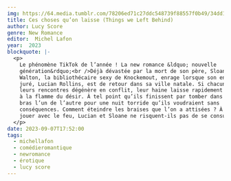 ```yaml
---
img: https://64.media.tumblr.com/78206ed71c27ddc548739f88557f0b49/34dd1827871db18c-59/s640x960/c7a802958dda959c590d9dd8686d003d744efd3d.jpg
title: Ces choses qu’on laisse (Things we Left Behind)
author: Lucy Score
genre: New Romance
editor:  Michel Lafon
year:  2023
blockquote: |-
  <p>
    Le phénomène TikTok de l’année ! La new romance &ldquo; nouvelle
    génération&rdquo;<br />Déjà dévastée par la mort de son père, Sloane
    Walton, la bibliothécaire sexy de Knockemout, enrage lorsque son ennemi
    juré, Lucian Rollins, est de retour dans sa ville natale. Si chacune de
    leurs rencontres dégénère en conflit, leur haine laisse rapidement place
    à la flamme du désir. À tel point qu’ils finissent par tomber dans les
    bras l’un de l’autre pour une nuit torride qu’ils voudraient sans
    conséquences. Comment éteindre les braises que l’on a attisées ? À trop
    jouer avec le feu, Lucian et Sloane ne risquent-ils pas de se consumer ?
  </p>
date: 2023-09-07T17:52:00
tags:
  - michellafon
  - comédieromantique
  - newromance
  - érotique
  - lucy score
---
```

